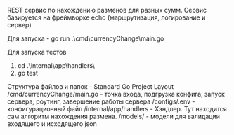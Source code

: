 REST сервис по нахождению разменов для разных сумм.
Сервис базируется на фреймворке echo (маршрутизация, логирование и сервер) 

Для запуска - 
go run .\cmd\currencyChange\main.go

Для запуска тестов 
1. cd .\internal\app\handlers\
2. go test

Структура файлов и папок - Standard Go Project Layout
/cmd/currencyChange/main.go - точка входа, подгрузка конфига, запуск сервера, роутинг, завершение работы сервера
/configs/.env - конфигурационный файл
/internal/app/handlers - Хэндлер. Тут находится сам алгоритм нахождения размена.
/models/ - модели для валидации входящего и исходящего json
